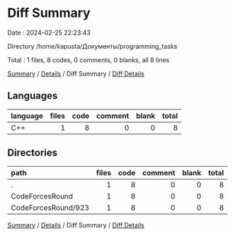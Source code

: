 # Diff Summary

Date : 2024-02-25 22:23:43

Directory /home/kapusta/Документы/programming_tasks

Total : 1 files,  8 codes, 0 comments, 0 blanks, all 8 lines

[Summary](results.md) / [Details](details.md) / Diff Summary / [Diff Details](diff-details.md)

## Languages
| language | files | code | comment | blank | total |
| :--- | ---: | ---: | ---: | ---: | ---: |
| C++ | 1 | 8 | 0 | 0 | 8 |

## Directories
| path | files | code | comment | blank | total |
| :--- | ---: | ---: | ---: | ---: | ---: |
| . | 1 | 8 | 0 | 0 | 8 |
| CodeForcesRound | 1 | 8 | 0 | 0 | 8 |
| CodeForcesRound/923 | 1 | 8 | 0 | 0 | 8 |

[Summary](results.md) / [Details](details.md) / Diff Summary / [Diff Details](diff-details.md)